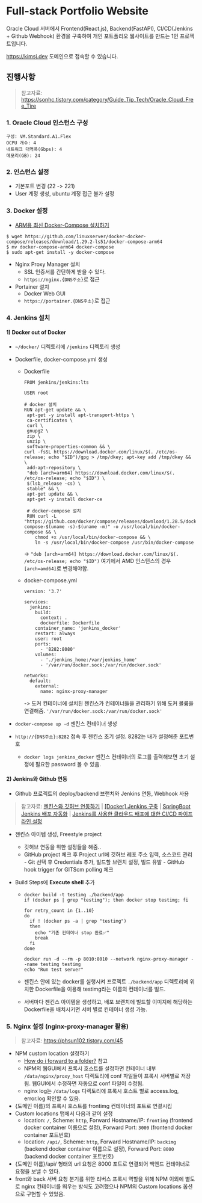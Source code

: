 # Full-stack Portfolio Website

Oracle Cloud 서버에서 Frontend(React.js), Backend(FastAPI), CI/CD(Jenkins + Github Webhook) 환경을 구축하여 개인 포트폴리오 웹사이트를 만드는 1인 프로젝트입니다.

https://kimsj.dev 도메인으로 접속할 수 있습니다.

## 진행사항

> 참고자료: https://sonhc.tistory.com/category/Guide_Tip_Tech/Oracle_Cloud_Free_Tire

### 1. Oracle Cloud 인스턴스 구성

```
구성: VM.Standard.A1.Flex
OCPU 개수: 4
네트워크 대역폭(Gbps): 4
메모리(GB): 24
```

### 2. 인스턴스 설정

- 기본포트 변경 (22 -> 221)
- User 계정 생성, ubuntu 계정 접근 불가 설정

### 3. Docker 설정

- [ARM용 최신 Docker-Compose 설치하기](https://blog.dalso.org/article/arm%EC%9A%A9-%EC%B5%9C%EC%8B%A0-docker-compose-%EC%84%A4%EC%B9%98%ED%95%98%EA%B8%B0)

```
$ wget https://github.com/linuxserver/docker-docker-compose/releases/download/1.29.2-ls51/docker-compose-arm64
$ mv docker-compose-arm64 docker-compose
$ sudo apt-get install -y docker-compose
```

- Nginx Proxy Manager 설치
  - SSL 인증서를 간단하게 받을 수 있다.
  - `https://nginx.{DNS주소}`로 접근
- Portainer 설치
  - Docker Web GUI
  - `https://portainer.{DNS주소}`로 접근

### 4. Jenkins 설치

#### 1) Docker out of Docker

- `~/docker/` 디렉토리에 `/jenkins` 디렉토리 생성

- Dockerfile, docker-compose.yml 생성

  - Dockerfile

    ```
    FROM jenkins/jenkins:lts
    
    USER root
    
    # docker 설치
    RUN apt-get update && \
     apt-get -y install apt-transport-https \
     ca-certificates \
     curl \
     gnupg2 \
     zip \
     unzip \
     software-properties-common && \
    curl -fsSL https://download.docker.com/linux/$(. /etc/os-release; echo "$ID")/gpg > /tmp/dkey; apt-key add /tmp/dkey && \
     add-apt-repository \
     "deb [arch=arm64] https://download.docker.com/linux/$(. /etc/os-release; echo "$ID") \
     $(lsb_release -cs) \
     stable" && \
     apt-get update && \
     apt-get -y install docker-ce
     
     # docker-compose 설치
     RUN curl -L "https://github.com/docker/compose/releases/download/1.28.5/docker-compose-$(uname -s)-$(uname -m)" -o /usr/local/bin/docker-compose && \
        chmod +x /usr/local/bin/docker-compose && \
        ln -s /usr/local/bin/docker-compose /usr/bin/docker-compose
    ```

    -> `"deb [arch=arm64] https://download.docker.com/linux/$(. /etc/os-release; echo "$ID")` 여기에서 AMD 인스턴스의 경우 `[arch=amd64]`로 변경해야함.

  - docker-compose.yml

    ```
    version: '3.7'
    
    services:
      jenkins:
        build:
          context: .
          dockerfile: Dockerfile
        container_name: 'jenkins_docker'
        restart: always
        user: root
        ports:
          - '8282:8080'
        volumes:
          - './jenkins_home:/var/jenkins_home'
          - '/var/run/docker.sock:/var/run/docker.sock'
    
    networks:
      default:
        external:
          name: nginx-proxy-manager
    ```

    -> 도커 컨테이너에 설치된 젠킨스가 컨테이너들을 관리하기 위해 도커 볼륨을 연결해줌. `'/var/run/docker.sock:/var/run/docker.sock'`

- `docker-compose up -d` 젠킨스 컨테이너 생성
- `http://{DNS주소}:8282` 접속 후 젠킨스 초기 설정. 8282는 내가 설정해준 포트번호
  - `docker logs jenkins_docker` 젠킨스 컨테이너의 로그를 출력해보면 초기 설정에 필요한 password 볼 수 있음.

#### 2) Jenkins와 Github 연동

- Github 프로젝트의 deploy/backend 브랜치와 Jenkins 연동, Webhook 사용

> 참고자료: 
> [젠킨스와 깃허브 연동하기](https://yermi.tistory.com/entry/Jenkins-%EC%A0%A0%ED%82%A8%EC%8A%A4Jenkins%EC%99%80-%EA%B9%83%ED%97%88%EB%B8%8CGithub-%EC%97%B0%EB%8F%99%ED%95%98%EA%B8%B0-Github%EC%97%90-%EC%98%AC%EB%A6%B0-%ED%94%84%EB%A1%9C%EC%A0%9D%ED%8A%B8-Jenkins%EB%A1%9C-build%ED%95%98%EA%B8%B0) | 
> [[Docker] Jenkins 구축](https://dev-play.tistory.com/entry/Docker-Jenkins-%EA%B5%AC%EC%B6%95) | 
> [SpringBoot Jenkins 배포 자동화](https://heekng.tistory.com/139) | 
> [Jenkins를 사용한 클라우드 배포에 대한 CI/CD 파이프라인 설정](https://docs.oracle.com/ko/solutions/cicd-pipeline/index.html#GUID-D5231DA5-98CB-4690-B15F-656181B0080C)

- 젠킨스 아이템 생성, Freestyle project

  - 깃허브 연동을 위한 설정들을 해줌..
  - GitHub project 체크 후 Project url에 깃허브 레포 주소 입력, 소스코드 관리 - Git 선택 후 Credentials 추가, 빌드할 브랜치 설정, 빌드 유발 - GitHub hook trigger for GITScm polling 체크

- Build Steps에 **Execute shell** 추가

  - ```
    docker build -t testimg ./backend/app
    if (docker ps | grep "testimg"); then docker stop testimg; fi
    
    for retry_count in {1..10}
    do
      if ! (docker ps -a | grep "testimg")
      then
        echo "기존 컨테이너 stop 완료✅"
        break
      fi
    done
    
    docker run -d --rm -p 8010:8010 --network nginx-proxy-manager --name testimg testimg
    echo "Run test server"
    ```

  - 젠킨스 안에 있는 docker를 실행시켜 프로젝트 `./backend/app` 디렉토리에 위치한 Dockerfile을 이용해 testimg라는 이름의 컨테이너를 빌드. 

  - 서버마다 젠킨스 아이템을 생성하고, 배포 브랜치에 빌드할 이미지에 해당하는 Dockerfile을 배치시키면 서버 별로 컨테이너 생성 가능.

### 5. Nginx 설정 (nginx-proxy-manager 활용)
> 참고자료: https://phsun102.tistory.com/45
- NPM custom location 설정하기
  - [How do i forward to a folder?](https://github.com/NginxProxyManager/nginx-proxy-manager/issues/104) 참고
  - NPM의 웹GUI에서 프록시 호스트를 설정하면 컨테이너 내부 `/data/nginx/proxy_host` 디렉토리에 conf 파일들이 프록시 서버별로 저장됨. 웹GUI에서 수정하면 자동으로 conf 파일이 수정됨.
  - nginx log는 `/data/logs` 디렉토리에 프록시 호스트 별로 access.log, error.log 확인할 수 있음.
- {도메인 이름}의 프록시 호스트를 frontimg 컨테이너의 포트로 연결시킴
- Custom locations 탭에서 다음과 같이 설정
  - location: `/`, Scheme: `http`, Forward Hostname/IP: `frontimg` (frontend docker container 이름으로 설정), Forward Port: `3000` (frontend docker container 포트번호)
  - location: `/api/`, Scheme: `http`, Forward Hostname/IP: `backimg` (backend docker container 이름으로 설정), Forward Port: `8000` (backend docker container 포트번호)
- {도메인 이름}/api/ 형태의 url 요청은 8000 포트로 연결되어 백엔드 컨테이너로 요청을 보낼 수 있다. 
- front와 back 서버 요청 분기를 위한 리버스 프록시 역할을 위해 NPM 이외에 별도로 nginx 컨테이너를 띄우는 방식도 고려했으나 NPM의 Custom locations 옵션으로 구현할 수 있었음.

 
